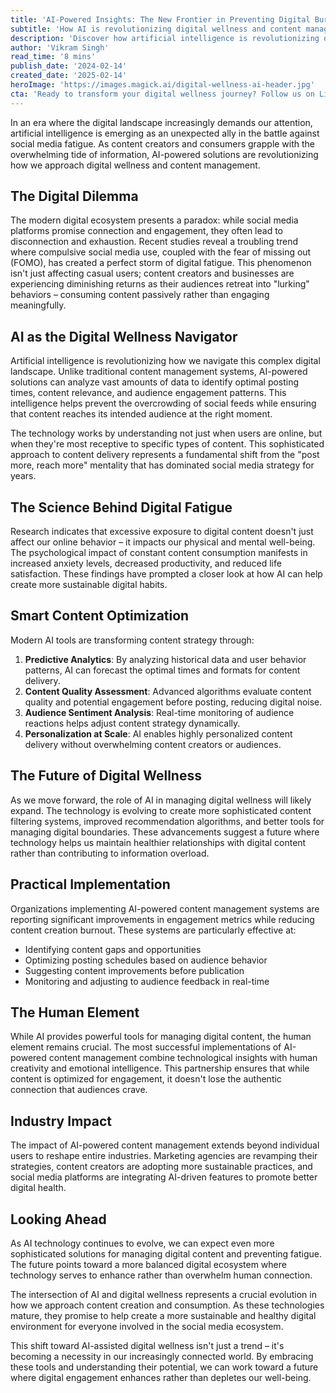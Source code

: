 ```yaml
---
title: 'AI-Powered Insights: The New Frontier in Preventing Digital Burnout'
subtitle: 'How AI is revolutionizing digital wellness and content management'
description: 'Discover how artificial intelligence is revolutionizing digital wellness by combating social media fatigue and transforming content management. Learn about AI-powered solutions that help prevent digital burnout while maintaining meaningful engagement in our increasingly connected world.'
author: 'Vikram Singh'
read_time: '8 mins'
publish_date: '2024-02-14'
created_date: '2025-02-14'
heroImage: 'https://images.magick.ai/digital-wellness-ai-header.jpg'
cta: 'Ready to transform your digital wellness journey? Follow us on LinkedIn at MagickAI to stay updated on the latest AI innovations in digital health and content management.'
---
```


In an era where the digital landscape increasingly demands our attention, artificial intelligence is emerging as an unexpected ally in the battle against social media fatigue. As content creators and consumers grapple with the overwhelming tide of information, AI-powered solutions are revolutionizing how we approach digital wellness and content management.

## The Digital Dilemma

The modern digital ecosystem presents a paradox: while social media platforms promise connection and engagement, they often lead to disconnection and exhaustion. Recent studies reveal a troubling trend where compulsive social media use, coupled with the fear of missing out (FOMO), has created a perfect storm of digital fatigue. This phenomenon isn't just affecting casual users; content creators and businesses are experiencing diminishing returns as their audiences retreat into "lurking" behaviors – consuming content passively rather than engaging meaningfully.

## AI as the Digital Wellness Navigator

Artificial intelligence is revolutionizing how we navigate this complex digital landscape. Unlike traditional content management systems, AI-powered solutions can analyze vast amounts of data to identify optimal posting times, content relevance, and audience engagement patterns. This intelligence helps prevent the overcrowding of social feeds while ensuring that content reaches its intended audience at the right moment.

The technology works by understanding not just when users are online, but when they're most receptive to specific types of content. This sophisticated approach to content delivery represents a fundamental shift from the "post more, reach more" mentality that has dominated social media strategy for years.

## The Science Behind Digital Fatigue

Research indicates that excessive exposure to digital content doesn't just affect our online behavior – it impacts our physical and mental well-being. The psychological impact of constant content consumption manifests in increased anxiety levels, decreased productivity, and reduced life satisfaction. These findings have prompted a closer look at how AI can help create more sustainable digital habits.

## Smart Content Optimization

Modern AI tools are transforming content strategy through:

1. **Predictive Analytics**: By analyzing historical data and user behavior patterns, AI can forecast the optimal times and formats for content delivery.
2. **Content Quality Assessment**: Advanced algorithms evaluate content quality and potential engagement before posting, reducing digital noise.
3. **Audience Sentiment Analysis**: Real-time monitoring of audience reactions helps adjust content strategy dynamically.
4. **Personalization at Scale**: AI enables highly personalized content delivery without overwhelming content creators or audiences.

## The Future of Digital Wellness

As we move forward, the role of AI in managing digital wellness will likely expand. The technology is evolving to create more sophisticated content filtering systems, improved recommendation algorithms, and better tools for managing digital boundaries. These advancements suggest a future where technology helps us maintain healthier relationships with digital content rather than contributing to information overload.

## Practical Implementation

Organizations implementing AI-powered content management systems are reporting significant improvements in engagement metrics while reducing content creation burnout. These systems are particularly effective at:

- Identifying content gaps and opportunities
- Optimizing posting schedules based on audience behavior
- Suggesting content improvements before publication
- Monitoring and adjusting to audience feedback in real-time

## The Human Element

While AI provides powerful tools for managing digital content, the human element remains crucial. The most successful implementations of AI-powered content management combine technological insights with human creativity and emotional intelligence. This partnership ensures that while content is optimized for engagement, it doesn't lose the authentic connection that audiences crave.

## Industry Impact

The impact of AI-powered content management extends beyond individual users to reshape entire industries. Marketing agencies are revamping their strategies, content creators are adopting more sustainable practices, and social media platforms are integrating AI-driven features to promote better digital health.

## Looking Ahead

As AI technology continues to evolve, we can expect even more sophisticated solutions for managing digital content and preventing fatigue. The future points toward a more balanced digital ecosystem where technology serves to enhance rather than overwhelm human connection.

The intersection of AI and digital wellness represents a crucial evolution in how we approach content creation and consumption. As these technologies mature, they promise to help create a more sustainable and healthy digital environment for everyone involved in the social media ecosystem.

This shift toward AI-assisted digital wellness isn't just a trend – it's becoming a necessity in our increasingly connected world. By embracing these tools and understanding their potential, we can work toward a future where digital engagement enhances rather than depletes our well-being.